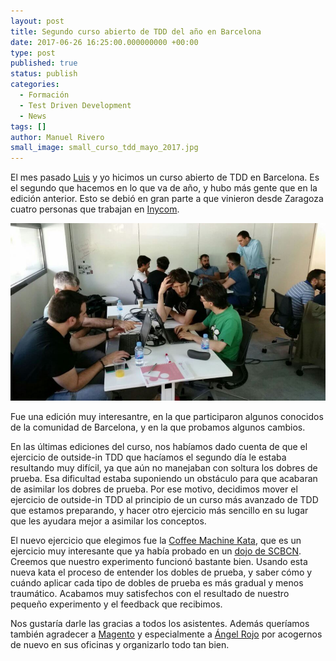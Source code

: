 ```yaml
---
layout: post
title: Segundo curso abierto de TDD del año en Barcelona
date: 2017-06-26 16:25:00.000000000 +00:00
type: post
published: true
status: publish
categories:
  - Formación
  - Test Driven Development
  - News
tags: []
author: Manuel Rivero
small_image: small_curso_tdd_mayo_2017.jpg
---
```


El mes pasado [Luis](https://twitter.com/luisrovirosa?lang=en) y yo hicimos un curso abierto de TDD en Barcelona. Es el segundo que hacemos en lo que va de año, y hubo más gente que en la edición anterior. Esto se debió en gran parte a que vinieron desde Zaragoza cuatro personas que trabajan en [Inycom](http://www.inycom.es/).

<img src="/assets/curso_tdd_mayo_2017.jpg" alt="curso abierto de TDD deMayo 2017 en Barcelona"/>

Fue una edición muy interesantre, en la que participaron algunos conocidos de la comunidad de Barcelona, y en la que probamos algunos cambios.

En las últimas ediciones del curso, nos habíamos dado cuenta de que el ejercicio de outside-in TDD que hacíamos el segundo día le estaba resultando muy difícil, ya que aún no manejaban con soltura los dobres de prueba. Esa dificultad estaba suponiendo un obstáculo para que acabaran de asimilar los dobres de prueba. Por ese motivo, decidimos mover el ejercicio de outside-in TDD al principio de un curso más avanzado de TDD que estamos preparando, y hacer otro ejercicio más sencillo en su lugar que les ayudara mejor a asimilar los conceptos.

El nuevo ejercicio que elegimos fue la [Coffee Machine Kata](http://simcap.github.io/coffeemachine/), que es un ejercicio muy interesante que ya había probado en un [dojo de SCBCN](https://www.meetup.com/Barcelona-Software-Craftsmanship/events/232878806/). Creemos que nuestro experimento funcionó bastante bien. Usando esta nueva kata el proceso de entender los dobles de prueba, y saber cómo y cuándo aplicar cada tipo de dobles de prueba es más gradual y menos traumático. Acabamos muy satisfechos con el resultado de nuestro pequeño experimento y el feedback que recibimos.

Nos gustaría darle las gracias a todos los asistentes. Además queríamos también agradecer a [Magento](https://twitter.com/magento) y especialmente a [Ángel Rojo](https://twitter.com/rojoangel) por acogernos de nuevo en sus oficinas y organizarlo todo tan bien.